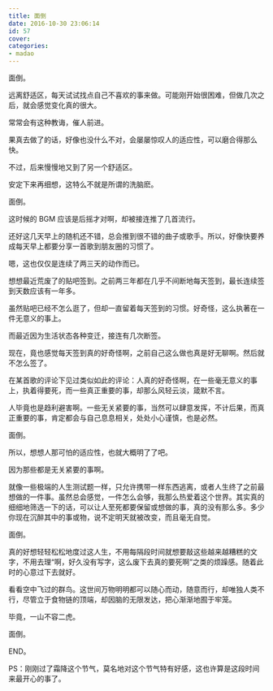 ```yaml
---
title: 面倒
date: 2016-10-30 23:06:14
id: 57
cover: 
categories:
- madao
---
```


 面倒。

 远离舒适区，每天试试找点自己不喜欢的事来做。可能刚开始很困难，但做几次之后，就会感觉变化真的很大。

 常常会有这种教诲，催人前进。

 果真去做了的话，好像也没什么不对，会屡屡惊叹人的适应性，可以磨合得那么快。

 不过，后来慢慢地又到了另一个舒适区。

 安定下来再细想，这特么不就是所谓的洗脑麽。

 面倒。

 这时候的 BGM 应该是后摇才对啊，却被接连推了几首流行。

 还好这几天早上的随机还不错，总会推到很不错的曲子或歌手。所以，好像快要养成每天早上都要分享一首歌到朋友圈的习惯了。

 嗯，这也仅仅是连续了两三天的动作而已。

 想想最近荒废了的贴吧签到。之前两三年都在几乎不间断地每天签到，最长连续签到天数应该有一年多。

 虽然贴吧已经不怎么逛了，但却一直留着每天签到的习惯。好奇怪，这么执著在一件无意义的事上。

 而最近因为生活状态各种变迁，接连有几次断签。

 现在，竟也感觉每天签到真的好奇怪啊，之前自己这么做也真是好无聊啊。然后就不怎么签了。

 在某首歌的评论下见过类似如此的评论：人真的好奇怪啊，在一些毫无意义的事上，执着得要死，而一些真正重要的事，却那么风轻云淡，箴默不言。

 人毕竟也是趋利避害啊。一些无关紧要的事，当然可以肆意发挥，不计后果，而真正重要的事，肯定都会与自己息息相关，处处小心谨慎，也是必然。

 面倒。

 所以，想想人那可怕的适应性，也就大概明了了吧。

 因为那些都是无关紧要的事啊。

 就像一些极端的人生测试题一样，只允许携带一样东西逃离，或者人生终了之前最想做的一件事。虽然总会感觉，一件怎么会够，我那么热爱着这个世界。其实真的细细地筛选一下的话，可以让人至死都要保留或想做的事，真的没有那么多。多少你现在沉醉其中的事或物，说不定明天就被改变，而且毫无自觉。

 面倒。

 真的好想轻轻松松地度过这人生，不用每隔段时间就想要敲这些越来越糟糕的文字，不用去理“啊，好久没有写字，这么废下去真的要死啊”之类的烦躁感。随着此时的心意过下去就好。

 看看空中飞过的群鸟。这世间万物明明都可以随心而动，随意而行，却唯独人类不行，尽管立于食物链的顶端，却因脑的无限发达，把心渐渐地囿于牢笼。

 毕竟，一山不容二虎。

 面倒。

 END。

 PS：刚刚过了霜降这个节气，莫名地对这个节气特有好感，这也许算是这段时间来最开心的事了。
